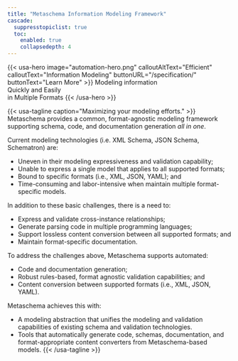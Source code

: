 ```yaml
---
title: "Metaschema Information Modeling Framework"
cascade:
  suppresstopiclist: true
  toc:
    enabled: true
    collapsedepth: 4
---
```

{{< usa-hero image="automation-hero.png" calloutAltText="Efficient" calloutText="Information Modeling" buttonURL="/specification/" buttonText="Learn More" >}}
Modeling information<br/>
Quickly and Easily<br/>
in Multiple Formats
{{< /usa-hero >}}

{{< usa-tagline caption="Maximizing your modeling efforts." >}}
Metaschema provides a common, format-agnostic modeling framework supporting schema, code, and documentation generation *all in one*.

Current modeling technologies (i.e. XML Schema, JSON Schema, Schematron) are:

- Uneven in their modeling expressiveness and validation capability;
- Unable to express a single model that applies to all supported formats;
- Bound to specific formats (i.e., XML, JSON, YAML); and
- Time-consuming and labor-intensive when maintain multiple format-specific models.

In addition to these basic challenges, there is a need to:

- Express and validate cross-instance relationships;
- Generate parsing code in multiple programming languages;
- Support lossless content conversion between all supported formats; and
- Maintain format-specific documentation.

To address the challenges above, Metaschema supports automated:

- Code and documentation generation;
- Robust rules-based, format agnostic validation capabilities; and
- Content conversion between supported formats (i.e., XML, JSON, YAML).

Metaschema achieves this with:

- A modeling abstraction that unifies the modeling and validation capabilities of existing schema and validation technologies.
- Tools that automatically generate code, schemas, documentation, and format-appropriate content converters from Metaschema-based models.
{{< /usa-tagline >}}
